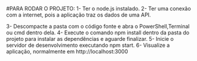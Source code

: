 #PARA RODAR O PROJETO:
1- Ter o node.js instalado.
2- Ter uma conexão com a internet, pois a aplicação traz os dados de uma API.

3- Descompacte a pasta com o código fonte e abra o PowerShell,Terminal ou cmd dentro dela.
4- Execute o comando npm install dentro da pasta do projeto para instalar as dependências e aguarde finalizar.
5- Inicie o servidor de desenvolvimento executando npm start.
6- Visualize a aplicação, normalmente em http://localhost:3000

